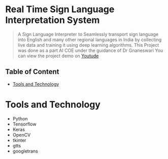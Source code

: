 # Real Time Sign Language Interpretation System
> A Sign Language Interpreter to Seamlessly transport sign language into English and many other regional languages in India by collecting live data and training it using deep learning algorithms.
> This Project was done as a part AI COE under the guidance of Dr Gnaneswari
> You can view the project demo on [Youtude](https://www.youtube.com/watch?v=8eshmYSX06s)
## Table of Content
+ [Tools and Technology](https://github.com/CelinaThingbaijam/Real-Time-Sign-Language-Interpretation-System/blob/main/README.md#tools-and-technology)
  
# Tools and Technology
+ Python
+ Tensorflow
+ Keras
+ OpenCV
+ tkinter
+ gtts
+ googletrans
